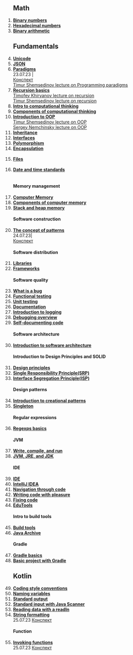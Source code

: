 <ol>
<h2>Math</h2>
<li><b><a href="https://hyperskill.org/learn/step/5544">Binary numbers</a></b></li>
<li><b><a href="https://hyperskill.org/learn/step/8788">Hexadecimal numbers</a></b></li>
<li><b><a href="https://hyperskill.org/learn/step/19917">Binary arithmetic</a></b></li>
  
<h2>Fundamentals</h2>
<li><b><a href="https://hyperskill.org/learn/step/7899">Unicode</a></b></li>
<li><b><a href="https://hyperskill.org/learn/step/6854">JSON</a></b></li>
<li><b><a href="https://hyperskill.org/learn/step/15860">Paradigms</a></b></li>
23.07.23 |</br>
<a href="https://onedrive.live.com/edit.aspx?resid=8F1F55C399D6FCF6!5104&app=Word&wdnd=1&wdPreviousSession=8df980cc%2Db955%2D47e5%2D9867%2D0f29dfbd045d&wdNewAndOpenCt=1690089129338&wdOrigin=wacFileNew&wdPreviousCorrelation=d3880958%2D89e4%2D44aa%2D8077%2D168dc96f4b25&wdTpl=blank">Конспект</a></br>
<a href="https://www.youtube.com/watch?v=Yk1sxLVHfjs">Timur Shemsedinov lecture on Programming paradigms</a></br>

<li><b><a href="https://hyperskill.org/learn/step/5984">Recursion basics</a></b></li>
<a href="https://www.youtube.com/watch?v=NOaSY5pJmyc">Timofey Khiryanov lecture on recursion</a></br>
<a href="https://www.youtube.com/watch?v=W2skCjIgVKE">Timur Shemsedinov lecture on recursion</a></br>

<li><b><a href="https://hyperskill.org/learn/step/8742">Intro to computational thinking</a></b></li>
<li><b><a href="https://hyperskill.org/learn/step/8745">Components of computational thinking</a></b></li>

<li><b><a href="https://hyperskill.org/learn/step/3614">Introduction to OOP</a></b></li>
<a href="https://www.youtube.com/watch?v=r4ReQlVtfgQ&list=PLHhi8ymDMrQZ5bHGEftKvqdScBhtMUGke">Timur Shemsedinov lecture on OOP</a></br>
<a href="https://www.youtube.com/watch?v=9GdtWiovvIQ">Sergey Nemchinsky lecture on OOP</a></br>

<li><b><a href="https://hyperskill.org/learn/step/9844">Inheritance</a></b></li>
<li><b><a href="https://hyperskill.org/learn/step/9640">Interfaces</a></b></li>
<li><b><a href="https://hyperskill.org/learn/step/10027">Polymorphism</a></b></li>
<li><b><a href="https://hyperskill.org/learn/step/8519">Encapsulation</a></b></li></br>

<li><b><a href="https://hyperskill.org/learn/step/13025">Files</a></b></li></br>
<li><b><a href="https://hyperskill.org/learn/step/19467">Date and time standards</a></b></li></br>

<h4>Memory management</h4>
<li><b><a href="https://hyperskill.org/learn/step/18003">Computer Memory</a></b></li>
<li><b><a href="https://hyperskill.org/learn/step/18049">Components of computer memory</a></b></li>
<li><b><a href="https://hyperskill.org/learn/step/21577">Stack and heap memory</a></b></li>

<h4>Software construction</h4>
<li><b><a href="https://hyperskill.org/learn/step/3611">The concept of patterns</a></b></li>
24.07.23|<br>
<a href="https://onedrive.live.com/edit.aspx?resid=8F1F55C399D6FCF6!5106&app=Word&wdnd=1&wdPreviousSession=4e41e02f%2D380a%2D4021%2D9457%2D5ac5a904f5f0&wdNewAndOpenCt=1690185612919&wdOrigin=wacFileNew&wdPreviousCorrelation=18133792%2Ded87%2D4ee2%2D98b1%2Dcf88dc9a3cfc&wdTpl=blank">Конспект</a>

<h4>Software distribution</h4>
<li><b><a href="https://hyperskill.org/learn/step/8504">Libraries</a></b></li>
<li><b><a href="https://hyperskill.org/learn/step/6701">Frameworks</a></b></li>

<h4>Software quality</h4>
<li><b><a href="https://hyperskill.org/learn/step/5504">What is a bug</a></b></li>
<li><b><a href="https://hyperskill.org/learn/step/13438">Functional testing</a></b></li>
<li><b><a href="https://hyperskill.org/learn/step/7545">Unit testing</a></b></li>
<li><b><a href="https://hyperskill.org/learn/step/12069">Documentation</a></b></li>
<li><b><a href="https://hyperskill.org/learn/step/5538">Introduction to logging</a></b></li>
<li><b><a href="https://hyperskill.org/learn/step/14368">Debugging overview</a></b></li>
<li><b><a href="https://hyperskill.org/knowledge-map/516">Self-documenting code</a></b></li>

<h4>Software architecture</h4>
<li><b><a href="https://hyperskill.org/learn/step/15368">Introduction to software architecture</a></b></li>

<h4>Introduction to Design Principles and SOLID</h4>
<li><b><a href="https://hyperskill.org/learn/step/8956">Design principles</a></b></li>
<li><b><a href="https://hyperskill.org/learn/step/8963">Single Responsibility Principle(SRP)</a></b></li>
<li><b><a href="https://hyperskill.org/learn/step/10089">Interface Segregation Principle(ISP)</a></b></li>

<h4>Design patterns</h4>
<li><b><a href="https://hyperskill.org/learn/step/16251">Introduction to creational patterns</a></b></li>
<li><b><a href="https://hyperskill.org/learn/step/16469">Singleton</a></b></li>


<h4>Regular expressions</h4>
<li><b><a href="https://hyperskill.org/learn/step/7580">Regexps basics</a></b></li>

<h4>JVM</h4>
<li><b><a href="https://hyperskill.org/learn/step/3739">Write, compile, and run</a></b></li>
<li><b><a href="https://hyperskill.org/learn/step/3499">JVM, JRE, and JDK</a></b></li>

<h4>IDE</h4>
<li><b><a href="https://hyperskill.org/learn/step/10996">IDE</a></b></li>
<li><b><a href="https://hyperskill.org/learn/step/5819">IntelliJ IDEA</a></b></li>
<li><b><a href="https://hyperskill.org/learn/step/5824">Navigation through code</a></b></li>
<li><b><a href="https://hyperskill.org/learn/step/5829">Writing code with pleasure</a></b></li>
<li><b><a href="https://hyperskill.org/learn/step/5834">Fixing code</a></b></li>
<li><b><a href="https://hyperskill.org/learn/step/5839">EduTools</a></b></li>

<h4>Intro to build tools</h4>
<li><b><a href="https://hyperskill.org/learn/step/4284">Build tools</a></b></li>
<li><b><a href="https://hyperskill.org/learn/step/4311">Java Archive</a></b></li>

<h4>Gradle</h4>
<li><b><a href="https://hyperskill.org/learn/step/5075">Gradle basics</a></b></li>
<li><b><a href="https://hyperskill.org/learn/step/5077">Basic project with Gradle</a></b></li>

<h2>Kotlin</h2>

<li><b><a href="https://hyperskill.org/learn/step/4419">Coding style conventions</a></b></li>
<li><b><a href="https://hyperskill.org/learn/step/4389">Naming variables</a></b></li>
<li><b><a href="https://hyperskill.org/learn/step/4425">Standard output</a></b></li>
<li><b><a href="https://hyperskill.org/learn/step/4445">Standard input with Java Scanner</a></b></li>
<li><b><a href="https://hyperskill.org/learn/step/11224">Reading data with a readln</a></b></li>
<li><b><a href="https://hyperskill.org/learn/step/21438">String formatting</a></b></li>25.07.23 <a href="https://onedrive.live.com/edit.aspx?resid=8F1F55C399D6FCF6!5108&app=Word&wdnd=1&wdPreviousSession=1eec1b2b-feba-4565-ac0a-460859a2c64a&wdNewAndOpenCt=1690286276915&wdOrigin=wacFileNew&wdPreviousCorrelation=428310e1-73a8-4916-99a8-11b0aa04164a&wdTpl=blank">Конспект</a>

<h4>Function</h4>
<li><b><a href="https://hyperskill.org/learn/step/4575">Invoking functions</a></b></li> 25.07.23 <a href="https://onedrive.live.com/edit.aspx?resid=8F1F55C399D6FCF6!5115&app=Word&wdnd=1&wdPreviousSession=910afdb4%2Dd1cc%2D4407%2Db5bb%2Daa7865e1903d&wdNewAndOpenCt=1690465270176&wdOrigin=wacFileNew&wdPreviousCorrelation=6998a2b0%2D0c0c%2D465a%2D91e2%2D09d29014f363&wdTpl=blank">Конспект</a>


